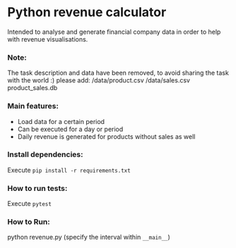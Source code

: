 # Python revenue calculator
Intended to analyse and generate financial company data in order to help with revenue visualisations.

### Note:
The task description and data have been removed, to avoid sharing the task with the world :) 
please add:
/data/product.csv
/data/sales.csv
product_sales.db

### Main features:
- Load data for a certain period
- Can be executed for a day or period
- Daily revenue is generated for products without sales as well

### Install dependencies:
Execute `pip install -r requirements.txt`

### How to run tests:
Execute `pytest`

### How to Run:
python revenue.py (specify the interval within `__main__`)
